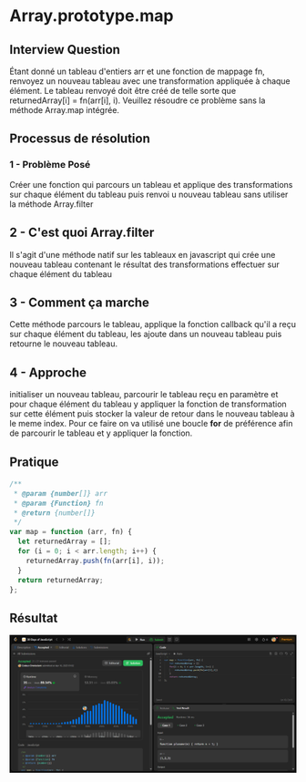 # Array.prototype.map

## Interview Question

Étant donné un tableau d'entiers arr et une fonction de mappage fn, renvoyez un nouveau tableau avec une transformation appliquée à chaque élément.
Le tableau renvoyé doit être créé de telle sorte que returnedArray[i] = fn(arr[i], i).
Veuillez résoudre ce problème sans la méthode Array.map intégrée.

## Processus de résolution

### 1 - Problème Posé

Créer une fonction qui parcours un tableau et applique des transformations sur chaque élément du tableau puis renvoi u nouveau tableau sans utiliser la méthode Array.filter

## 2 - C'est quoi Array.filter

Il s'agit d'une méthode natif sur les tableaux en javascript qui crée une nouveau tableau contenant le résultat des transformations effectuer sur chaque élément du tableau

## 3 - Comment ça marche

Cette méthode parcours le tableau, applique la fonction callback qu'il a reçu sur chaque élément du tableau, les ajoute dans un nouveau tableau puis retourne le nouveau tableau.

## 4 - Approche

initialiser un nouveau tableau, parcourir le tableau reçu en paramètre et pour chaque élément du tableau y appliquer la fonction de transformation sur cette élément puis stocker la valeur de retour dans le nouveau tableau à le meme index. Pour ce faire on va utilisé une boucle **for** de préférence afin de parcourir le tableau et y appliquer la fonction.

## Pratique

```js
/**
 * @param {number[]} arr
 * @param {Function} fn
 * @return {number[]}
 */
var map = function (arr, fn) {
  let returnedArray = [];
  for (i = 0; i < arr.length; i++) {
    returnedArray.push(fn(arr[i], i));
  }
  return returnedArray;
};
```

## Résultat

![Exercice Result](array-map-srceenshot.png)
